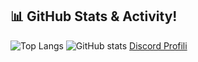 ## 📊 GitHub Stats & Activity!

![Top Langs](https://github-readme-stats.vercel.app/api/top-langs/?username=tandstik&layout=compact&theme=radical)
![GitHub stats](https://github-readme-stats.vercel.app/api?username=tandstik&show_icons=true&theme=radical)
[Discord Profili](https://discord.com/users/1029397778771738625)

